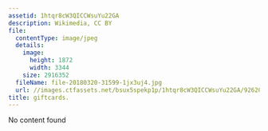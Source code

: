 ```yaml
---
assetid: 1htqr8cW3QICCWsuYu22GA
description: Wikimedia, CC BY
file:
  contentType: image/jpeg
  details:
    image:
      height: 1872
      width: 3344
    size: 2916352
  fileName: file-20180320-31599-1jx3uj4.jpg
  url: //images.ctfassets.net/bsux5spekp1p/1htqr8cW3QICCWsuYu22GA/926203f53726e50e956aa3576a29b0c7/file-20180320-31599-1jx3uj4.jpg
title: giftcards.
---
```

No content found